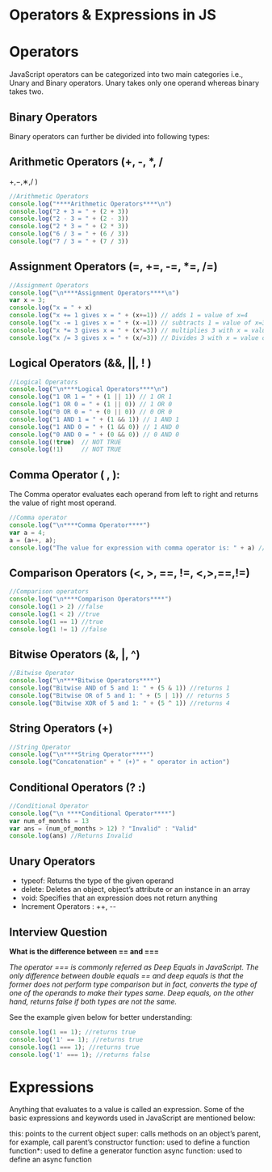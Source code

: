 # Operators & Expressions in JS

# Operators

JavaScript operators can be categorized into two main categories i.e., Unary and Binary operators. Unary takes only one operand whereas binary takes two.

## Binary Operators

Binary operators can further be divided into following types:

## Arithmetic Operators (+, -, *, /
+,−,∗,/
)

```javascript
//Arithmetic Operators
console.log("****Arithmetic Operators****\n")
console.log("2 + 3 = " + (2 + 3))
console.log("2 - 3 = " + (2 - 3))
console.log("2 * 3 = " + (2 * 3))
console.log("6 / 3 = " + (6 / 3))
console.log("7 / 3 = " + (7 / 3))
```

## Assignment Operators (=, +=, -=, *=, /=)

```javascript
//Assignment Operators
console.log("\n****Assignment Operators****\n")
var x = 3;
console.log("x = " + x)
console.log("x += 1 gives x = " + (x+=1)) // adds 1 = value of x=4
console.log("x -= 1 gives x = " + (x-=1)) // subtracts 1 = value of x=3
console.log("x *= 3 gives x = " + (x*=3)) // multiplies 3 with x = value of x=9
console.log("x /= 3 gives x = " + (x/=3)) // Divides 3 with x = value of x=3
```

## Logical Operators (&&, ||, ! )

```javascript
//Logical Operators
console.log("\n****Logical Operators****\n")
console.log("1 OR 1 = " + (1 || 1)) // 1 OR 1
console.log("1 OR 0 = " + (1 || 0)) // 1 OR 0
console.log("0 OR 0 = " + (0 || 0)) // 0 OR 0
console.log("1 AND 1 = " + (1 && 1)) // 1 AND 1
console.log("1 AND 0 = " + (1 && 0)) // 1 AND 0
console.log("0 AND 0 = " + (0 && 0)) // 0 AND 0
console.log(!true)  // NOT TRUE
console.log(!1)     // NOT TRUE
```

## Comma Operator ( , ): 
The Comma operator evaluates each operand from left to right and returns the value of right most operand.

```javascript
//Comma operator
console.log("\n****Comma Operator****")
var a = 4;
a = (a++, a);
console.log("The value for expression with comma operator is: " + a) //returns 5
```

## Comparison Operators (<, >, ==, !=, <,>,==,!=)
```javascript
//Comparison operators
console.log("\n****Comparison Operators****")
console.log(1 > 2) //false
console.log(1 < 2) //true
console.log(1 == 1) //true
console.log(1 != 1) //false
```

## Bitwise Operators (&, |, ^)

```javascript
//Bitwise Operator
console.log("\n****Bitwise Operators****")
console.log("Bitwise AND of 5 and 1: " + (5 & 1)) //returns 1
console.log("Bitwise OR of 5 and 1: " + (5 | 1)) // returns 5 
console.log("Bitwise XOR of 5 and 1: " + (5 ^ 1)) //returns 4
```

## String Operators (+)
```javascript
//String Operator
console.log("\n****String Operator****")
console.log("Concatenation" + " (+)" + " operator in action")
```

## Conditional Operators (? :)

```javascript
//Conditional Operator
console.log("\n ****Conditional Operator****")
var num_of_months = 13
var ans = (num_of_months > 12) ? "Invalid" : "Valid"
console.log(ans) //Returns Invalid
```

## Unary Operators

- typeof: Returns the type of the given operand
- delete: Deletes an object, object’s attribute or an instance in an array
- void: Specifies that an expression does not return anything
- Increment Operators : ++, --

## Interview Question 
**What is the difference between == and ===**

*The operator === is commonly referred as Deep Equals in JavaScript. The only difference between double equals == and deep equals is that the former does not perform type comparison but in fact, converts the type of one of the operands to make their types same. Deep equals, on the other hand, returns false if both types are not the same.*

See the example given below for better understanding:
```javascript
console.log(1 == 1); //returns true
console.log('1' == 1); //returns true
console.log(1 === 1); //returns true
console.log('1' === 1); //returns false
```

# Expressions
Anything that evaluates to a value is called an expression. Some of the basic expressions and keywords used in JavaScript are mentioned below:

this: points to the current object
super: calls methods on an object’s parent, for example, call parent’s constructor
function: used to define a function
function*: used to define a generator function
async function: used to define an async function

